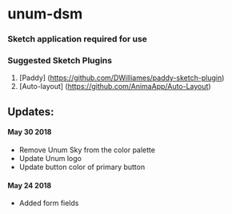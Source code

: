# unum-dsm

### Sketch application required for use


### Suggested Sketch Plugins

1. [Paddy] (https://github.com/DWilliames/paddy-sketch-plugin)
2. [Auto-layout] (https://github.com/AnimaApp/Auto-Layout)


## Updates:
#### May 30 2018
* Remove Unum Sky from the color palette
* Update Unum logo
* Update button color of primary button

#### May 24 2018
* Added form fields
